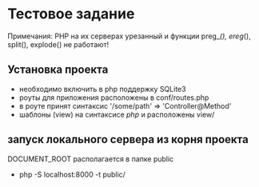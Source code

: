 # Тестовое задание

Примечания: PHP на их серверах урезанный и функции preg_*(), ereg*(), split(), explode() не работают!

## Установка проекта
- необходимо включить в php поддержку SQLite3
- роуты для приложения расположены в conf/routes.php
- в роуте принят синтаксис '/some/path' => 'Controller@Method'
- шаблоны (view) на синтаксисе *php* и расположены view/

## запуск локального сервера из корня проекта

DOCUMENT_ROOT располагается в папке public

- php -S localhost:8000 -t public/
